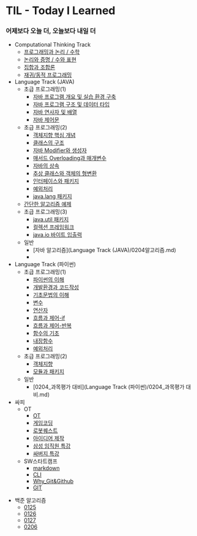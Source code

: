 # TIL - Today I Learned
### 어제보다 오늘 더, 오늘보다 내일 더

+ Computational Thinking Track
  - [프로그래밍과 논리 / 수학](https://github.com/conbrio-sw/TIL/blob/main/Computational%20Think/%ED%94%84%EB%A1%9C%EA%B7%B8%EB%9E%98%EB%B0%8D%EA%B3%BC%20%EB%85%BC%EB%A6%AC_%EC%88%98%ED%95%99.md)
  - [논리와 증명 / 수와 표현](https://github.com/conbrio-sw/TIL/blob/main/Computational%20Think/%EB%85%BC%EB%A6%AC%EC%99%80%20%EC%A6%9D%EB%AA%85_%EC%88%98%EC%99%80%20%ED%91%9C%ED%98%84.md)
  - [집합과 조합론](https://conbrio-sw.tistory.com/2)
  - [재귀/동적 프로그래밍](https://github.com/conbrio-sw/TIL/blob/main/Computational%20Think/%EC%9E%AC%EA%B7%80%2C%20%EB%8F%99%EC%A0%81%ED%94%84%EB%A1%9C%EA%B7%B8%EB%9E%98%EB%B0%8D.md)
+ Language Track (JAVA)
  - 초급 프로그래밍(1)
    - [자바 프로그램 개요 및 실습 환경 구축](https://github.com/conbrio-sw/TIL/blob/main/Language%20Track%20(JAVA)/%EC%9E%90%EB%B0%94%20%ED%94%84%EB%A1%9C%EA%B7%B8%EB%9E%A8%20%EA%B0%9C%EC%9A%94%20%EB%B0%8F%20%EC%8B%A4%EC%8A%B5%20%ED%99%98%EA%B2%BD%20%EA%B5%AC%EC%B6%95.md)
    - [자바 프로그램 구조 및 데이터 타입](https://github.com/conbrio-sw/TIL/blob/main/Language%20Track%20(JAVA)/%EC%9E%90%EB%B0%94%20%ED%94%84%EB%A1%9C%EA%B7%B8%EB%9E%A8%20%EA%B5%AC%EC%A1%B0%20%EB%B0%8F%20%EB%8D%B0%EC%9D%B4%ED%84%B0%20%ED%83%80%EC%9E%85.md)
    - [자바 연사자 및 배열](https://github.com/conbrio-sw/TIL/blob/main/Language%20Track%20(JAVA)/%EC%9E%90%EB%B0%94%20%EC%97%B0%EC%82%B0%EC%9E%90%20%EB%B0%8F%20%EB%B0%B0%EC%97%B4.md)
    - [자바 제어문](https://github.com/conbrio-sw/TIL/blob/main/Language%20Track%20(JAVA)/%EC%9E%90%EB%B0%94%20%EC%A0%9C%EC%96%B4%EB%AC%B8.md)
  - 초급 프로그래밍(2)
    - [객체지향 핵심 개념](https://github.com/conbrio-sw/TIL/blob/main/Language%20Track%20(JAVA)/%EA%B0%9D%EC%B2%B4%EC%A7%80%ED%96%A5%20%ED%95%B5%EC%8B%AC%20%EA%B0%9C%EB%85%90.md)
    - [클래스의 구조](https://github.com/conbrio-sw/TIL/blob/main/Language%20Track%20(JAVA)/%ED%81%B4%EB%9E%98%EC%8A%A4%EC%9D%98%20%EA%B5%AC%EC%A1%B0.md)
    - [자바 Modifier와 생성자](https://github.com/conbrio-sw/TIL/blob/main/Language%20Track%20(JAVA)/%EC%9E%90%EB%B0%94%20Modifier%EC%99%80%20%EC%83%9D%EC%84%B1%EC%9E%90.md)
    - [매서드 Overloading과 매개변수](https://github.com/conbrio-sw/TIL/blob/main/Language%20Track%20(JAVA)/%EB%A7%A4%EC%84%9C%EB%93%9C%20overloading%EA%B3%BC%20%EB%A7%A4%EA%B0%9C%EB%B3%80%EC%88%98.md)
    - [자바의 상속](https://github.com/conbrio-sw/TIL/blob/main/Language%20Track%20(JAVA)/%EC%9E%90%EB%B0%94%EC%9D%98%20%EC%83%81%EC%86%8D.md)
    - [추상 클래스와 객체의 형변환](https://github.com/conbrio-sw/TIL/blob/main/Language%20Track%20(JAVA)/%EC%B6%94%EC%83%81%20%ED%81%B4%EB%9E%98%EC%8A%A4%EC%99%80%20%EA%B0%9D%EC%B2%B4%EC%9D%98%20%ED%98%95%EB%B3%80%ED%99%98.md)
    - [인터페이스와 패키지](https://github.com/conbrio-sw/TIL/blob/main/Language%20Track%20(JAVA)/%EC%9D%B8%ED%84%B0%ED%8E%98%EC%9D%B4%EC%8A%A4%EC%99%80%20%ED%8C%A8%ED%82%A4%EC%A7%80.md)
    - [예외처리](https://github.com/conbrio-sw/TIL/blob/main/Language%20Track%20(JAVA)/%EC%98%88%EC%99%B8%EC%B2%98%EB%A6%AC.md)
    - [java.lang 패키지](https://github.com/conbrio-sw/TIL/blob/main/Language%20Track%20(JAVA)/java.lang%20%ED%8C%A8%ED%82%A4%EC%A7%80.md)
  - [간단한 알고리즘 예제](https://github.com/conbrio-sw/TIL/blob/main/Language%20Track%20(JAVA)/%EA%B0%84%EB%8B%A8%ED%95%9C%20%EC%95%8C%EA%B3%A0%EB%A6%AC%EC%A6%98%20%EC%98%88%EC%A0%9C.md)
  - 초급 프로그래밍(3)
    + [java.util 패키지](https://github.com/conbrio-sw/TIL/blob/main/Language%20Track%20(JAVA)/java.util%20%ED%8C%A8%ED%82%A4%EC%A7%80.md)  
    + [컬렉션 프레임워크](https://github.com/conbrio-sw/TIL/blob/main/Language%20Track%20(JAVA)/%EC%BB%AC%EB%A0%89%EC%85%98%20%ED%94%84%EB%A0%88%EC%9E%84%EC%9B%8C%ED%81%AC.md)
    + [java.io 바이트 입출력](https://github.com/conbrio-sw/TIL/blob/main/Language%20Track%20(JAVA)/java.io%20%EB%B0%94%EC%9D%B4%ED%8A%B8%20%EC%9E%85%EC%B6%9C%EB%A0%A5.md)
  - 일반
    - [자바 알고리즘](Language Track (JAVA)/0204알고리즘.md)
    - 
+ Language Track (파이썬)
  - 초급 프로그래밍(1)
    * [파이썬의 이해](https://github.com/conbrio-sw/TIL/blob/main/Language%20Track%20(%ED%8C%8C%EC%9D%B4%EC%8D%AC)/%ED%8C%8C%EC%9D%B4%EC%8D%AC%EC%9D%98%20%EC%9D%B4%ED%95%B4.md)
    * [개발환경과 코드작성](https://github.com/conbrio-sw/TIL/blob/main/Language%20Track%20(%ED%8C%8C%EC%9D%B4%EC%8D%AC)/%EA%B0%9C%EB%B0%9C%ED%99%98%EA%B2%BD%EA%B3%BC%20%EC%BD%94%EB%93%9C%EC%9E%91%EC%84%B1.md)
    * [기초문법의 이해](https://github.com/conbrio-sw/TIL/blob/main/Language%20Track%20(%ED%8C%8C%EC%9D%B4%EC%8D%AC)/%EA%B8%B0%EC%B4%88%20%EB%AC%B8%EB%B2%95%EC%9D%98%20%EC%9D%B4%ED%95%B4.md)
    * [변수](https://github.com/conbrio-sw/TIL/blob/main/Language%20Track%20(%ED%8C%8C%EC%9D%B4%EC%8D%AC)/%EB%B3%80%EC%88%98.md)
    * [연산자](https://github.com/conbrio-sw/TIL/blob/main/Language%20Track%20(%ED%8C%8C%EC%9D%B4%EC%8D%AC)/%EC%97%B0%EC%82%B0%EC%9E%90.md)
    * [흐름과 제어-if](https://github.com/conbrio-sw/TIL/blob/main/Language%20Track%20(%ED%8C%8C%EC%9D%B4%EC%8D%AC)/%ED%9D%90%EB%A6%84%EA%B3%BC%20%EC%A0%9C%EC%96%B4-if.md)
    * [흐름과 제어-반복](https://github.com/conbrio-sw/TIL/blob/main/Language%20Track%20(%ED%8C%8C%EC%9D%B4%EC%8D%AC)/%ED%9D%90%EB%A6%84%EA%B3%BC%20%EC%A0%9C%EC%96%B4-%EB%B0%98%EB%B3%B5.md)
    * [함수의 기초](https://github.com/conbrio-sw/TIL/blob/main/Language%20Track%20(%ED%8C%8C%EC%9D%B4%EC%8D%AC)/%ED%95%A8%EC%88%98%EC%9D%98%20%EA%B8%B0%EC%B4%88.md)
    * [내장함수](https://github.com/conbrio-sw/TIL/blob/main/Language%20Track%20(%ED%8C%8C%EC%9D%B4%EC%8D%AC)/%EB%82%B4%EC%9E%A5%ED%95%A8%EC%88%98.md)
    * [예외처리](https://github.com/conbrio-sw/TIL/blob/main/Language%20Track%20(%ED%8C%8C%EC%9D%B4%EC%8D%AC)/%EC%98%88%EC%99%B8%EC%B2%98%EB%A6%AC.md)
  - 초급 프로그래밍(2)
    * [객체지향](https://github.com/conbrio-sw/TIL/blob/main/Language%20Track%20(%ED%8C%8C%EC%9D%B4%EC%8D%AC)/%EA%B0%9D%EC%B2%B4%EC%A7%80%ED%96%A5.md) 
    * [모듈과 패키지](https://github.com/conbrio-sw/TIL/blob/main/Language%20Track%20(%ED%8C%8C%EC%9D%B4%EC%8D%AC)/%EB%AA%A8%EB%93%88%EA%B3%BC%20%ED%8C%A8%ED%82%A4%EC%A7%80.md)
  - 일반
    - [0204_과목평가 대비](Language Track (파이썬)/0204_과목평가 대비.md)
+ 싸피
  + OT  
    - [OT](https://github.com/conbrio-sw/TIL/blob/main/%EC%8B%B8%ED%94%BC/OT/readme.md)
    - [게임코딩](https://github.com/conbrio-sw/TIL/blob/main/%EC%8B%B8%ED%94%BC/OT/%EA%B2%8C%EC%9E%84%20%EC%BD%94%EB%94%A9.md)
    - [로봇퀘스트](https://github.com/conbrio-sw/TIL/blob/main/%EC%8B%B8%ED%94%BC/OT/RobotQuest.md)
    - [아이디어 제작](https://github.com/conbrio-sw/TIL/blob/main/%EC%8B%B8%ED%94%BC/OT/%EC%95%84%EC%9D%B4%EB%94%94%EC%96%B4%20%EC%A0%9C%EC%9E%91.md)
    - [삼성 임직원 특강](https://github.com/conbrio-sw/TIL/blob/main/%EC%8B%B8%ED%94%BC/OT/%EC%82%BC%EC%84%B1%EC%A0%84%EC%9E%90%20%EC%9E%84%EC%A7%81%EC%9B%90%20%ED%8A%B9%EA%B0%95.md)
    - [싸버지 특강](https://github.com/conbrio-sw/TIL/blob/main/%EC%8B%B8%ED%94%BC/OT/%EC%8B%B8%EB%B2%84%EC%A7%80%ED%8A%B9%EA%B0%95.md)
  + SW스타트캠프
    + [markdown](https://github.com/conbrio-sw/TIL/blob/main/Start_Camp/markdown.md)
    + [CLI](https://github.com/conbrio-sw/TIL/blob/main/Start_Camp/CLI.md)
    + [Why_Git&Github](https://github.com/conbrio-sw/TIL/blob/main/Start_Camp/Why_Git%26Github.md)
    + [GIT](https://github.com/conbrio-sw/TIL/blob/main/Start_Camp/GIT.md)

- 백준 알고리즘
  - [0125](algo/0125/0125.md)
  - [0126](algo/0126/0126.md)
  - [0127](algo/0127/0127.md)
  - [0206](algo/0206/0206.md)
  
  
  
  
  
  

